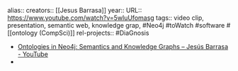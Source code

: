 alias::
creators:: [[Jesus Barrasa]] 
year::
URL:: https://www.youtube.com/watch?v=5wluUfomasg
tags:: video clip, presentation, semantic web, knowledge grap, #Neo4j #toWatch #software #[[ontology (CompSci)]]
rel-projects:: #DiaGnosis 


- [Ontologies in Neo4j: Semantics and Knowledge Graphs – Jesús Barrasa - YouTube](https://www.youtube.com/watch?v=5wluUfomasg)
-